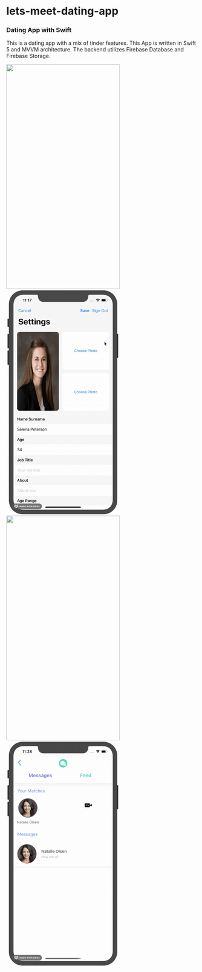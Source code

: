 # lets-meet-dating-app
### Dating App with Swift

This is a dating app with a mix of tinder features. This App is written in Swift 5 and MVVM architecture. 
The backend utilizes Firebase Database and Firebase Storage.


<img src="/demo/login.gif" width="300" height="594"/> <img src="/demo/profile.gif" width="300" height="594"/> <img src="/demo/swipe.gif" width="300" height="594"/> <img src="/demo/message.gif" width="300" height="594"/>
